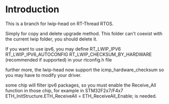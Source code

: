 # Introduction #

This is a branch for lwip-head on RT-Thread RTOS. 


Simply for copy and delete upgrade method. This folder can't coexist with the current lwip folder, you should delete it.

If you want to use ipv6, you may define
RT_LWIP_IPV6
RT_LWIP_IPV6_AUTOCONFIG
RT_LWIP_CHECKSUM_BY_HARDWARE (recommended if supported)
in your rtconfig.h file

further more,
the lwip-head now support the icmp_hardware_checksum so you may have to modify your driver.

some chip will filter ipv6 packages, so you must enable the Receive_All function in those chip,
for example in STM32F2x7/F4x7
ETH_InitStructure.ETH_ReceiveAll = ETH_ReceiveAll_Enable;
is needed.
